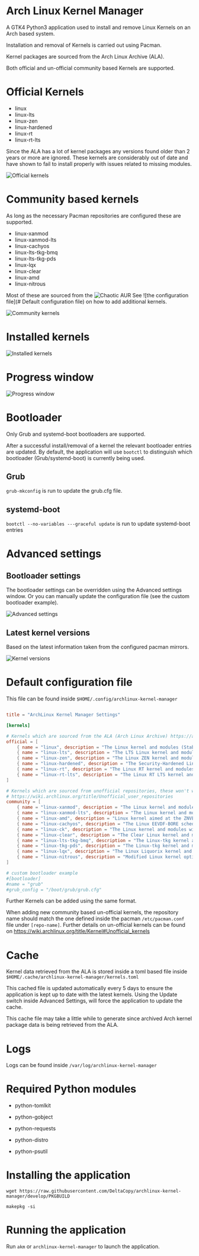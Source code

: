 # Arch Linux Kernel Manager

A GTK4 Python3 application used to install and remove Linux Kernels on an Arch based system.

Installation and removal of Kernels is carried out using Pacman.

Kernel packages are sourced from the Arch Linux Archive (ALA).

Both official and un-official community based Kernels are supported.

# Official Kernels

- linux
- linux-lts
- linux-zen
- linux-hardened
- linux-rt
- linux-rt-lts

Since the ALA has a lot of kernel packages any versions found older than 2 years or more are ignored.
These kernels are considerably out of date and have shown to fail to install properly with issues related to missing modules.

![Official kernels](https://github.com/DeltaCopy/archlinux-kernel-manager/assets/121581829/6df33b59-cee4-4330-b0b5-882b9888d883)

# Community based kernels

As long as the necessary Pacman repositories are configured these are supported.

- linux-xanmod
- linux-xanmod-lts
- linux-cachyos
- linux-lts-tkg-bmq
- linux-lts-tkg-pds
- linux-lqx
- linux-clear
- linux-amd
- linux-nitrous

Most of these are sourced from the ![Chaotic AUR](https://aur.chaotic.cx)
See ![the configuration file](# Default configuration file) on how to add additional kernels.

![Community kernels](https://github.com/DeltaCopy/archlinux-kernel-manager/assets/121581829/903ead21-8429-4686-a013-f0b31482ba79)

# Installed kernels

![Installed kernels](https://github.com/DeltaCopy/archlinux-kernel-manager/assets/121581829/e6280de3-f921-46f0-89da-4777fbc3bd84)

# Progress window

![Progress window](https://github.com/DeltaCopy/archlinux-kernel-manager/assets/121581829/f1a7144b-e9b0-4fe1-9602-7d03487a120e)

# Bootloader

Only Grub and systemd-boot bootloaders are supported.

After a successful install/removal of a kernel the relevant bootloader entries are updated.
By default, the application will use `bootctl` to distinguish which bootloader (Grub/systemd-boot) is currently being used.

## Grub

`grub-mkconfig` is run to update the grub.cfg file.

## systemd-boot

`bootctl --no-variables ---graceful update` is run to update systemd-boot entries

# Advanced settings

## Bootloader settings

The bootloader settings can be overridden using the Advanced settings window.
Or you can manually update the configuration file (see the custom bootloader example).

![Advanced settings](https://github.com/DeltaCopy/archlinux-kernel-manager/assets/121581829/35c64579-250d-4254-96e1-0d61b9302137)

## Latest kernel versions

Based on the latest information taken from the configured pacman mirrors.

![Kernel versions](https://github.com/DeltaCopy/archlinux-kernel-manager/assets/121581829/e190c838-839e-43e9-8d62-153650ce05cc)

# Default configuration file

This file can be found inside `$HOME/.config/archlinux-kernel-manager`

```toml

title = "ArchLinux Kernel Manager Settings"

[kernels]

# Kernels which are sourced from the ALA (Arch Linux Archive) https://archive.archlinux.org
official = [
    { name = "linux", description = "The Linux kernel and modules (Stable)", headers = "linux-headers" },
    { name = "linux-lts", description = "The LTS Linux kernel and modules (Longterm)", headers = "linux-lts-headers" },
    { name = "linux-zen", description = "The Linux ZEN kernel and modules (Zen)", headers = "linux-zen-headers" },
    { name = "linux-hardened", description = "The Security-Hardened Linux kernel and modules (Hardened)", headers = "linux-hardened-headers" },
    { name = "linux-rt", description = "The Linux RT kernel and modules (Realtime)", headers = "linux-rt-headers" },
    { name = "linux-rt-lts", description = "The Linux RT LTS kernel and modules (Realtime Longterm)", headers = "linux-rt-lts-headers" },
]

# Kernels which are sourced from unofficial repositories, these won't work if you haven't updated your pacman configuration
# https://wiki.archlinux.org/title/Unofficial_user_repositories
community = [
    { name = "linux-xanmod", description = "The Linux kernel and modules with Xanmod patches", headers = "linux-xanmod-headers", repository = "chaotic-aur" },
    { name = "linux-xanmod-lts", description = "The Linux kernel and modules with Xanmod patches", headers = "linux-xanmod-lts-headers", repository = "chaotic-aur" },
    { name = "linux-amd", description = "Linux kernel aimed at the ZNVER4/MZEN4 AMD Ryzen CPU based hardware", headers = "linux-amd-headers", repository = "chaotic-aur" },
    { name = "linux-cachyos", description = "The Linux EEVDF-BORE scheduler Kernel by CachyOS with other patches and improvements kernel and modules", headers = "linux-cachyos-headers", repository = "chaotic-aur" },
    { name = "linux-ck", description = "The Linux kernel and modules with ck's hrtimer patches", headers = "linux-ck-headers", repository = "repo-ck" },
    { name = "linux-clear", description = "The Clear Linux kernel and modules", headers = "linux-clear-headers", repository = "chaotic-aur" },
    { name = "linux-lts-tkg-bmq", description = "The Linux-tkg kernel and modules", headers = "linux-lts-tkg-bmq-headers", repository = "chaotic-aur" },
    { name = "linux-tkg-pds", description = "The Linux-tkg kernel and modules", headers = "linux-tkg-pds-headers", repository = "chaotic-aur" },
    { name = "linux-lqx", description = "The Linux Liquorix kernel and modules", headers = "linux-lqx-headers", repository = "chaotic-aur" },
    { name = "linux-nitrous", description = "Modified Linux kernel optimized for Skylake and newer, compiled using clang", headers = "linux-nitrous-headers", repository = "chaotic-aur" },
]

# custom bootloader example
#[bootloader]
#name = "grub"
#grub_config = "/boot/grub/grub.cfg"

```

Further Kernels can be added using the same format.

When adding new community based un-official kernels, the repository name should match the one defined inside the pacman `/etc/pacman.conf` file under `[repo-name]`.
Further details on un-official kernels can be found on https://wiki.archlinux.org/title/Kernel#Unofficial_kernels

# Cache

Kernel data retrieved from the ALA is stored inside a toml based file inside `$HOME/.cache/archlinux-kernel-manager/kernels.toml`

This cached file is updated automatically every 5 days to ensure the application is kept up to date with the latest kernels.
Using the Update switch inside Advanced Settings, will force the application to update the cache.

This cache file may take a little while to generate since archived Arch kernel package data is being retrieved from the ALA.

# Logs

Logs can be found inside `/var/log/archlinux-kernel-manager`

# Required Python modules

- python-tomlkit

- python-gobject

- python-requests

- python-distro

- python-psutil

# Installing the application

`wget https://raw.githubusercontent.com/DeltaCopy/archlinux-kernel-manager/develop/PKGBUILD`

`makepkg -si`

# Running the application

Run `akm` or `archlinux-kernel-manager` to launch the application.
